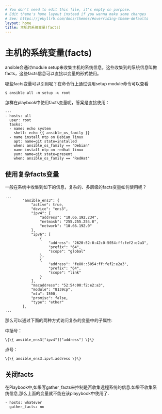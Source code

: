 ```yaml
---
# You don't need to edit this file, it's empty on purpose.
# Edit theme's home layout instead if you wanna make some changes
# See: https://jekyllrb.com/docs/themes/#overriding-theme-defaults
layout: home
title: 主机的系统变量(facts)
---
```

# 主机的系统变量(facts)

ansible会通过module setup来收集主机的系统信息，这些收集到的系统信息叫做facts，这些facts信息可以直接以变量的形式使用。

哪些facts变量可以引用呢？在命令行上通过调用setup module命令可以查看

```
$ ansible all -m setup -u root
```

怎样在playbook中使用facts变量呢，答案是直接使用：

```
---
- hosts: all
  user: root
  tasks:
  - name: echo system
    shell: echo {{ ansible_os_family }}
  - name install ntp on Debian linux
    apt: name=git state=installed
    when: ansible_os_family == "Debian"
  - name install ntp on redhat linux
    yum: name=git state=present
    when: ansible_os_family == "RedHat"
```



## 使用复杂facts变量



一般在系统中收集到如下的信息，复杂的、多层级的facts变量如何使用呢？


```
...
        "ansible_ens3": {
            "active": true, 
            "device": "ens3", 
            "ipv4": {
                "address": "10.66.192.234", 
                "netmask": "255.255.254.0", 
                "network": "10.66.192.0"
            }, 
            "ipv6": [
                {
                    "address": "2620:52:0:42c0:5054:ff:fef2:e2a3", 
                    "prefix": "64", 
                    "scope": "global"
                }, 
                {
                    "address": "fe80::5054:ff:fef2:e2a3", 
                    "prefix": "64", 
                    "scope": "link"
                }
            ], 
            "macaddress": "52:54:00:f2:e2:a3", 
            "module": "8139cp", 
            "mtu": 1500, 
            "promisc": false, 
            "type": "ether"
        }, 
...
```

那么可以通过下面的两种方式访问复杂的变量中的子属性:

中括号：  

```
\{\{ ansible_ens3["ipv4"]["address"] \}\}
```

点号：

```
\{\{ ansible_ens3.ipv4.address \}\}
```


## 关闭facts


在Playbook中,如果写gather_facts来控制是否收集远程系统的信息.如果不收集系统信息,那么上面的变量就不能在该playybook中使用了.

```
- hosts: whatever
  gather_facts: no
```